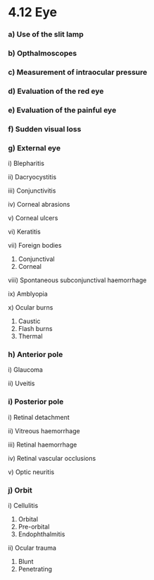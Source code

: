 # 4.12 Eye

### a\)  Use of the slit lamp

### b\)  Opthalmoscopes

### c\) Measurement of intraocular pressure

### d\)  Evaluation of the red eye

### e\)  Evaluation of the painful eye

### f\)  Sudden visual loss

### g\) External eye

i\)  Blepharitis

ii\)  Dacryocystitis

iii\)  Conjunctivitis

iv\)  Corneal abrasions

v\)  Corneal ulcers

vi\)  Keratitis

vii\)  Foreign bodies

1. Conjunctival
2. Corneal

viii\)  Spontaneous subconjunctival haemorrhage

ix\)  Amblyopia

x\)  Ocular burns

1. Caustic
2. Flash burns 
3. Thermal

### h\)  Anterior pole

i\) Glaucoma

ii\) Uveitis

### i\)  Posterior pole

i\)  Retinal detachment

ii\)  Vitreous haemorrhage

iii\)  Retinal haemorrhage

iv\)  Retinal vascular occlusions

v\)  Optic neuritis

### j\)  Orbit

i\)  Cellulitis

1. Orbital
2. Pre-orbital
3. Endophthalmitis

ii\)  Ocular trauma

1. Blunt
2. Penetrating

